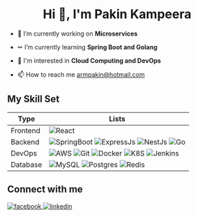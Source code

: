 <h1 align="center">Hi 👋, I'm Pakin Kampeera</h1>

- 🔭 I’m currently working on **Microservices**

- ✏ I’m currently learning **Spring Boot and Golang**

- 🌱 I'm interested in **Cloud Computing and DevOps**

- 📫 How to reach me armpakin@hotmail.com

## My Skill Set

| Type     | Lists                                                                                                                                                                                                                                                                                                                                                                                                                                                                                                                                 |
| -------- | ------------------------------------------------------------------------------------------------------------------------------------------------------------------------------------------------------------------------------------------------------------------------------------------------------------------------------------------------------------------------------------------------------------------------------------------------------------------------------------------------------------------------------------- |
| Frontend | ![React](https://img.shields.io/badge/react-%2320232a.svg?style=for-the-badge&logo=react&logoColor=%2361DAFB)                                                                                                                                                                                                                                                                                                                                                                                                                         |
| Backend  | ![SpringBoot](https://img.shields.io/badge/Spring_Boot-F2F4F9?style=for-the-badge&logo=spring-boot) ![ExpressJs](https://img.shields.io/badge/Express.js-000000?style=for-the-badge&logo=express&logoColor=white) ![NestJs](https://img.shields.io/badge/nestjs-E0234E?style=for-the-badge&logo=nestjs&logoColor=white) ![Go](https://img.shields.io/badge/Go-00ADD8?style=for-the-badge&logo=go&logoColor=white)                                                                                                                     |
| DevOps   | ![AWS](https://img.shields.io/badge/Amazon_AWS-FF9900?style=for-the-badge&logo=amazonaws&logoColor=white) ![Git](https://img.shields.io/badge/GIT-E44C30?style=for-the-badge&logo=git&logoColor=white) ![Docker](https://img.shields.io/badge/Docker-2CA5E0?style=for-the-badge&logo=docker&logoColor=white) ![K8S](https://img.shields.io/badge/kubernetes-326ce5.svg?&style=for-the-badge&logo=kubernetes&logoColor=white) ![Jenkins](https://img.shields.io/badge/Jenkins-D24939?style=for-the-badge&logo=Jenkins&logoColor=white) |
| Database | ![MySQL](https://img.shields.io/badge/MySQL-005C84?style=for-the-badge&logo=mysql&logoColor=white) ![Postgres](https://img.shields.io/badge/PostgreSQL-316192?style=for-the-badge&logo=postgresql&logoColor=white) ![Redis](https://img.shields.io/badge/redis-%23DD0031.svg?&style=for-the-badge&logo=redis&logoColor=white)                                                                                                                                                                                                         |

## Connect with me

<a href="https://www.facebook.com/armpakin" target="_blank">
<img src=https://img.shields.io/badge/facebook-%232E87FB.svg?&style=for-the-badge&logo=facebook&logoColor=white alt=facebook style="margin-bottom: 5px;" />
</a>
<a href="https://linkedin.com/in/pakin-kampeera-81188a230" target="_blank">
<img src=https://img.shields.io/badge/linkedin-%231E77B5.svg?&style=for-the-badge&logo=linkedin&logoColor=white alt=linkedin style="margin-bottom: 5px;" />
</a>
